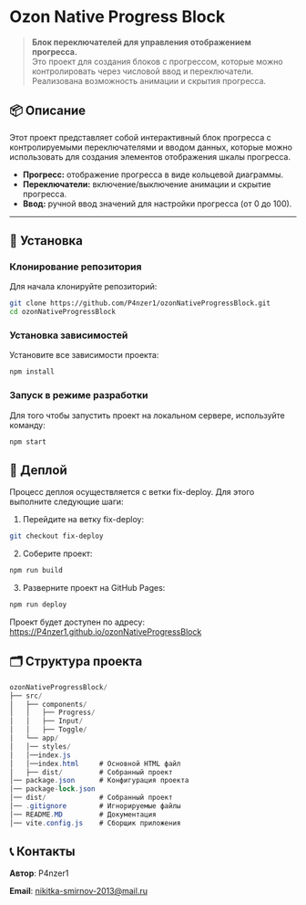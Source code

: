 # Ozon Native Progress Block

> **Блок переключателей для управления отображением прогресса.**  
> Это проект для создания блоков с прогрессом, которые можно контролировать через числовой ввод и переключатели. Реализована возможность анимации и скрытия прогресса.

## 📦 Описание

Этот проект представляет собой интерактивный блок прогресса с контролируемыми переключателями и вводом данных, которые можно использовать для создания элементов отображения шкалы прогресса.

- **Прогресс:** отображение прогресса в виде кольцевой диаграммы.
- **Переключатели:** включение/выключение анимации и скрытие прогресса.
- **Ввод:** ручной ввод значений для настройки прогресса (от 0 до 100).

---

## 🚀 Установка

### Клонирование репозитория

Для начала клонируйте репозиторий:

```bash
git clone https://github.com/P4nzer1/ozonNativeProgressBlock.git
cd ozonNativeProgressBlock 
```

### Установка зависимостей

Установите все зависимости проекта:

```bash
npm install
```

### Запуск в режиме разработки

Для того чтобы запустить проект на локальном сервере, используйте команду:

```bash
npm start
```

## 🚀 Деплой

Процесс деплоя осуществляется с ветки fix-deploy. Для этого выполните следующие шаги:

1. Перейдите на ветку fix-deploy:

```bash
git checkout fix-deploy
```

2. Соберите проект:

```bash
npm run build
```

3. Разверните проект на GitHub Pages:

```bash
npm run deploy
```

Проект будет доступен по адресу: https://P4nzer1.github.io/ozonNativeProgressBlock

## 🗂 Структура проекта

```csharp
ozonNativeProgressBlock/
├── src/
│   ├── components/
│   │   ├── Progress/
│   │   ├── Input/
│   │   ├── Toggle/
│   └── app/
│   │── styles/
│   │──index.js
│   │──index.html     # Основной HTML файл
│   ├── dist/         # Собранный проект
│── package.json      # Конфигурация проекта
│── package-lock.json   
│── dist/             # Собранный проект
│── .gitignore        # Игнорируемые файлы
│── README.MD         # Документация
│── vite.config.js    # Сборщик приложения
```

## 📞 Контакты

**Автор**: P4nzer1

**Email**: nikitka-smirnov-2013@mail.ru